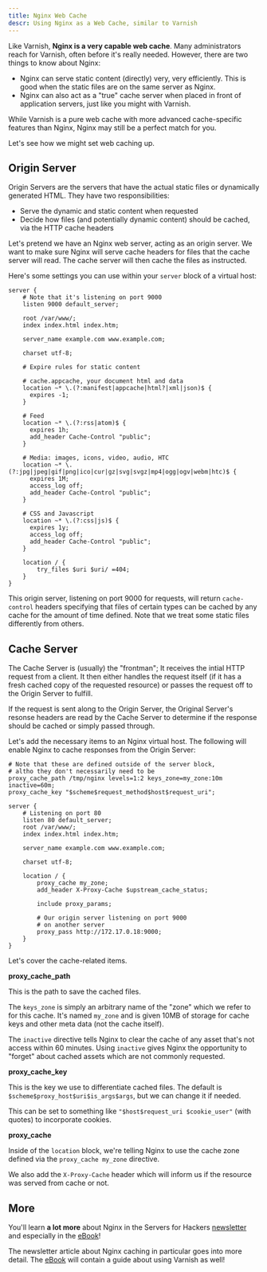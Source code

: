 ```yaml
---
title: Nginx Web Cache
descr: Using Nginx as a Web Cache, similar to Varnish
---
```


Like Varnish, **Nginx is a very capable web cache**. Many administrators reach for Varnish, often before it's really needed. However, there are two things to know about Nginx:

* Nginx can serve static content (directly) very, very efficiently. This is good when the static files are on the same server as Nginx.
* Nginx can also act as a "true" cache server when placed in front of application servers, just like you might with Varnish.

While Varnish is a pure web cache with more advanced cache-specific features than Nginx, Nginx may still be a perfect match for you.

Let's see how we might set web caching up.

## Origin Server

Origin Servers are the servers that have the actual static files or dynamically generated HTML. They have two responsibilities:

* Serve the dynamic and static content when requested
* Decide how files (and potentially dynamic content) should be cached, via the HTTP cache headers

Let's pretend we have an Nginx web server, acting as an origin server. We want to make sure Nginx will serve cache headers for files that the cache server will read. The cache server will then cache the files as instructed.

Here's some settings you can use within your `server` block of a virtual host:

```
server {
    # Note that it's listening on port 9000
    listen 9000 default_server;
    
    root /var/www/;
    index index.html index.htm;

    server_name example.com www.example.com;

    charset utf-8;
    
    # Expire rules for static content

    # cache.appcache, your document html and data
    location ~* \.(?:manifest|appcache|html?|xml|json)$ {
      expires -1;
    }

    # Feed
    location ~* \.(?:rss|atom)$ {
      expires 1h;
      add_header Cache-Control "public";
    }

    # Media: images, icons, video, audio, HTC
    location ~* \.(?:jpg|jpeg|gif|png|ico|cur|gz|svg|svgz|mp4|ogg|ogv|webm|htc)$ {
      expires 1M;
      access_log off;
      add_header Cache-Control "public";
    }

    # CSS and Javascript
    location ~* \.(?:css|js)$ {
      expires 1y;
      access_log off;
      add_header Cache-Control "public";
    }

    location / {
        try_files $uri $uri/ =404;
    }
}
```

This origin server, listening on port 9000 for requests, will return `cache-control` headers specifying that files of certain types can be cached by any cache for the amount of time defined. Note that we treat some static files differently from others.

## Cache Server

The Cache Server is (usually) the "frontman"; It receives the intial HTTP request from a client. It then either handles the request itself (if it has a fresh cached copy of the requested resource) or passes the request off to the Origin Server to fulfill.

If the request is sent along to the Origin Server, the Original Server's resonse headers are read by the Cache Server to determine if the response should be cached or simply passed through.

Let's add the necessary items to an Nginx virtual host. The following will enable Nginx to cache responses from the Origin Server:

```nginx
# Note that these are defined outside of the server block, 
# altho they don't necessarily need to be
proxy_cache_path /tmp/nginx levels=1:2 keys_zone=my_zone:10m inactive=60m;
proxy_cache_key "$scheme$request_method$host$request_uri";

server {
    # Listening on port 80
    listen 80 default_server;
    root /var/www/;
    index index.html index.htm;

    server_name example.com www.example.com;

    charset utf-8;

    location / {
        proxy_cache my_zone;
        add_header X-Proxy-Cache $upstream_cache_status;  

        include proxy_params;

        # Our origin server listening on port 9000
        # on another server
        proxy_pass http://172.17.0.18:9000;
    }
}
```

Let's cover the cache-related items.

**proxy_cache_path**

This is the path to save the cached files.

The `keys_zone` is simply an arbitrary name of the "zone" which we refer to for this cache. It's named `my_zone` and is given 10MB of storage for cache keys and other meta data (not the cache itself).

The `inactive` directive tells Nginx to clear the cache of any asset that's not access within 60 minutes. Using `inactive` gives Nginx the opportunity to "forget" about cached assets which are not commonly requested.

**proxy_cache_key**

This is the key we use to differentiate cached files. The default is `$scheme$proxy_host$uri$is_args$args`, but we can change it if needed.

This can be set to something like `"$host$request_uri $cookie_user"` (with quotes) to incorporate cookies. 

**proxy_cache**

Inside of the `location` block, we're telling Nginx to use the cache zone defined via the `proxy_cache my_zone` directive.

We also add the `X-Proxy-Cache` header which will inform us if the resource was served from cache or not.

## More

You'll learn **a lot more** about Nginx in the Servers for Hackers [newsletter](https://serversforhackers.com) and especially in the [eBook](https://book.serversforhackers.com)!

The newsletter article about Nginx caching in particular goes into more detail. The [eBook](https://book.serversforhackers.com) will contain a guide about using Varnish as well!



